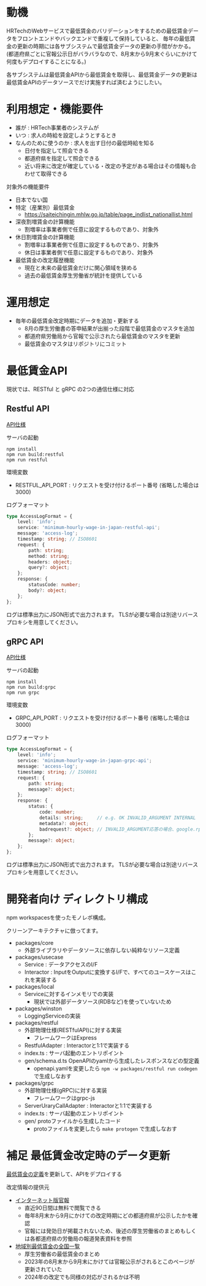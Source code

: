 # 動機

HRTechのWebサービスで最低賃金のバリデーションをするための最低賃金データをフロントエンドやバックエンドで重複して保持していると、
毎年の最低賃金の更新の時期には各サブシステムで最低賃金データの更新の手間がかかる。
(都道府県ごとに官報公示日がバラバラなので、8月末から9月末ぐらいにかけて何度もデプロイすることになる。)

各サブシステムは最低賃金APIから最低賃金を取得し、最低賃金データの更新は最低賃金APIのデータソースでだけ実施すれば済むようにしたい。

# 利用想定・機能要件

- 誰が : HRTech事業者のシステムが
- いつ : 求人の時給を設定しようとするとき
- なんのために使うのか : 求人を出す日付の最低時給を知る
    - 日付を指定して照会できる
    - 都道府県を指定して照会できる
    - 近い将来に改定が確定している・改定の予定がある場合はその情報も合わせて取得できる

対象外の機能要件

- 日本でない国
- 特定（産業別）最低賃金
    - https://saiteichingin.mhlw.go.jp/table/page_indlist_nationallist.html
- 深夜割増賃金の計算機能
    - 割増率は事業者側で任意に設定するものであり、対象外
- 休日割増賃金の計算機能
    - 割増率は事業者側で任意に設定するものであり、対象外
    - 休日は事業者側で任意に設定するものであり、対象外
- 最低賃金の改定履歴機能
    - 現在と未来の最低賃金だけに関心領域を狭める
    - 過去の最低賃金厚生労働省が統計を提供している

# 運用想定

- 毎年の最低賃金改定時期にデータを追加・更新する
    - 8月の厚生労働書の答申結果が出揃った段階で最低賃金のマスタを追加
    - 都道府県労働局から官報で公示されたら最低賃金のマスタを更新
    - 最低賃金のマスタはリポジトリにコミット

# 最低賃金API

現状では、RESTful と gRPC の2つの通信仕様に対応

## Restful API

[API仕様](./packages/restful/doc/openapi.yaml)

サーバの起動

```
npm install
npm run build:restful
npm run restful
```

環境変数 

- RESTFUL_API_PORT : リクエストを受け付けるポート番号 (省略した場合は3000)

ログフォーマット

```typescript
type AccessLogFormat = {
    level: 'info';
    service: 'minimum-hourly-wage-in-japan-restful-api';
    message: 'access-log';
    timestamp: string; // ISO8601
    request: {
        path: string;
        method: string;
        headers: object;
        query?: object;
    };
    response: {
        statusCode: number;
        body?: object;
    };
};
```

ログは標準出力にJSON形式で出力されます。
TLSが必要な場合は別途リバースプロキシを用意してください。

## gRPC API

[API仕様](./packages/grpc/doc/proto/jp/wage/api/v1/minimum_hourly_wage_api.proto)

サーバの起動

```
npm install
npm run build:grpc
npm run grpc
```

環境変数 

- GRPC_API_PORT : リクエストを受け付けるポート番号 (省略した場合は3000)

ログフォーマット

```typescript
type AccessLogFormat = {
    level: 'info';
    service: 'minimum-hourly-wage-in-japan-grpc-api';
    message: 'access-log';
    timestamp: string; // ISO8601
    request: {
        path: string;
        message?: object;
    };
    response: {
        status: {
            code: number;
            details: string;     // e.g. OK INVALID_ARGUMENT INTERNAL
            metadata?: object;
            badrequest?: object; // INVALID_ARGUMENT応答の場合、google.rpc.BadRequestをオブジェクトにして出力
        };
        message?: object;
    };
};
```

ログは標準出力にJSON形式で出力されます。
TLSが必要な場合は別途リバースプロキシを用意してください。

# 開発者向け ディレクトリ構成

npm workspacesを使ったモノレポ構成。

クリーンアーキテクチャに倣ってます。

- packages/core
    - 外部ライブラリやデータソースに依存しない純粋なリソース定義
- packages/usecase
    - Service : データアクセスのI/F
    - Interactor : InputをOutputに変換するI/Fで、すべてのユースケースはこれを実装する
- packages/local
    - Serviceに対するインメモリでの実装
        - 現状では外部データソース(RDBなど)を使っていないため    
- packages/winston
    - LoggingServiceの実装
- packages/restful
    - 外部物理仕様(RESTfulAPI)に対する実装
        - フレームワークはExpress
    - RestfulAdapter : Interactorと1:1で実装する
    - index.ts : サーバ起動のエントリポイント
    - gen/schema.d.ts OpenAPIのyamlから生成したレスポンスなどの型定義
        - openapi.yamlを変更したら `npm -w packages/restful run codegen` で生成しなおす
- packages/grpc
    - 外部物理仕様(gRPC)に対する実装
        - フレームワークはgrpc-js
    - ServerUraryCallAdapter : Interactorと1:1で実装する
    - index.ts : サーバ起動のエントリポイント
    - gen/ protoファイルから生成したコード
        - protoファイルを変更したら `make protogen` で生成しなおす

# 補足 最低賃金改定時のデータ更新

[最低賃金の定義](./packages/local/src/InMemoryDataSource.ts)を更新して、APIをデプロイする

改定情報の提供元

- [インターネット版官報](https://kanpou.npb.go.jp/)
    - 直近90日間は無料で閲覧できる
    - 毎年8月末から9月にかけての改定時期にどの都道府県が公示したかを確認
    - 官報には発効日が掲載されないため、後述の厚生労働省のまとめもしくは各都道府県の労働局の報道発表資料を参照
- [地域別最低賃金の全国一覧](https://www.mhlw.go.jp/stf/seisakunitsuite/bunya/koyou_roudou/roudoukijun/minimumichiran/index.html)
    - 厚生労働省の最低賃金のまとめ
    - 2023年の8月末から9月末にかけては官報公示がされるとこのページが更新されていた
    - 2024年の改定でも同様の対応がされるかは不明